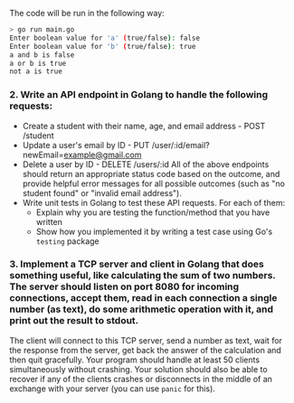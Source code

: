 The code will be run in the following way:
```bash
> go run main.go
Enter boolean value for 'a' (true/false): false
Enter boolean value for 'b' (true/false): true
a and b is false
a or b is true
not a is true
```

### 2. Write an API endpoint in Golang to handle the following requests:
- Create a student with their name, age, and email address - POST /student
- Update a user's email by ID - PUT /user/:id/email?newEmail=example@gmail.com
- Delete a user by ID - DELETE /users/:id 
All of the above endpoints should return an appropriate status code based on the outcome, and provide helpful error messages for all possible outcomes (such as "no student found" or "invalid email address").
- Write unit tests in Golang to test these API requests. For each of them:
    - Explain why you are testing the function/method that you have written
    - Show how you implemented it by writing a test case using Go's `testing` package
### 3. Implement a TCP server and client in Golang that does something useful, like calculating the sum of two numbers. The server should listen on port 8080 for incoming connections, accept them, read in each connection a single number (as text), do some arithmetic operation with it, and print out the result to stdout.
The client will connect to this TCP server, send a number as text, wait for the response from the server, get back the answer of the calculation and then quit gracefully.
Your program should handle at least 50 clients simultaneously without crashing. Your solution should also be able to recover if any of the clients crashes or disconnects in the middle of an exchange with your server (you can use `panic` for this).

